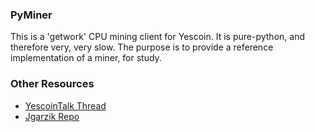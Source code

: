 ### PyMiner ###

This is a 'getwork' CPU mining client for Yescoin. It is pure-python, and therefore very, very slow.  The purpose is to provide a reference implementation of a miner, for study.

### Other Resources ###

- [YescoinTalk Thread](https://yescointalk.org/index.php?topic=3546.0)
- [Jgarzik Repo](https://github.com/jgarzik/pyminer)